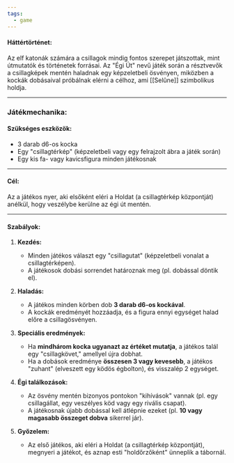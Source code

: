 ```yaml
---
tags:
  - game
---
```


#### **Háttértörténet:**

Az elf katonák számára a csillagok mindig fontos szerepet játszottak, mint útmutatók és történetek forrásai. Az "Égi Út" nevű játék során a résztvevők a csillagképek mentén haladnak egy képzeletbeli ösvényen, miközben a kockák dobásaival próbálnak elérni a célhoz, ami [[Selûne]] szimbolikus holdja.

---

### **Játékmechanika:**

#### **Szükséges eszközök:**

- 3 darab d6-os kocka
- Egy "csillagtérkép" (képzeletbeli vagy egy felrajzolt ábra a játék során)
- Egy kis fa- vagy kavicsfigura minden játékosnak

---

#### **Cél:**

Az a játékos nyer, aki elsőként eléri a Holdat (a csillagtérkép központját) anélkül, hogy veszélybe kerülne az égi út mentén.

---

#### **Szabályok:**

1. **Kezdés:**
    
    - Minden játékos választ egy "csillagutat" (képzeletbeli vonalat a csillagtérképen).
    - A játékosok dobási sorrendet határoznak meg (pl. dobással döntik el).
2. **Haladás:**
    
    - A játékos minden körben dob **3 darab d6-os kockával**.
    - A kockák eredményét hozzáadja, és a figura ennyi egységet halad előre a csillagösvényen.
3. **Speciális eredmények:**
    
    - Ha **mindhárom kocka ugyanazt az értéket mutatja**, a játékos talál egy "csillagkövet," amellyel újra dobhat.
    - Ha a dobások eredménye **összesen 3 vagy kevesebb**, a játékos "zuhant" (elveszett egy ködös égbolton), és visszalép 2 egységet.
4. **Égi találkozások:**
    
    - Az ösvény mentén bizonyos pontokon "kihívások" vannak (pl. egy csillagállat, egy veszélyes köd vagy egy rivális csapat).
    - A játékosnak újabb dobással kell átlépnie ezeket (pl. **10 vagy magasabb összeget dobva** sikerrel jár).
5. **Győzelem:**
    
    - Az első játékos, aki eléri a Holdat (a csillagtérkép központját), megnyeri a játékot, és aznap esti "holdőrzőként" ünneplik a tábornál.